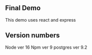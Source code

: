 ## Final Demo

This demo uses react and express


## Version numbers

Node ver 16
Npm  ver 9
postgres ver 9.2